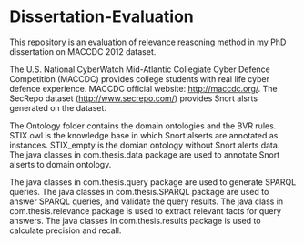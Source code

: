 # Dissertation-Evaluation
This repository is an evaluation of relevance reasoning method in my PhD dissertation on MACCDC 2012 dataset. 

The U.S. National CyberWatch Mid-Atlantic Collegiate Cyber Defence Competition (MACCDC) provides college students with real life cyber defence experience. MACCDC official website: http://maccdc.org/. The SecRepo dataset (http://www.secrepo.com/) provides Snort alsrts generated on the dataset.

The Ontology folder contains the domain ontologies and the BVR rules. STIX.owl is the knowledge base in which Snort alserts are annotated as instances. STIX_empty is the domian ontology without Snort alerts data. The java classes in com.thesis.data package are used to annotate Snort alserts to domain ontology.

The java classes in com.thesis.query package are used to generate SPARQL queries. The java classes in com.thesis.SPARQL package are used to answer SPARQL queries, and validate the query results. The java class in com.thesis.relevance package is used to extract relevant facts for query answers. The java classes in com.thesis.results package is used to calculate precision and recall. 
